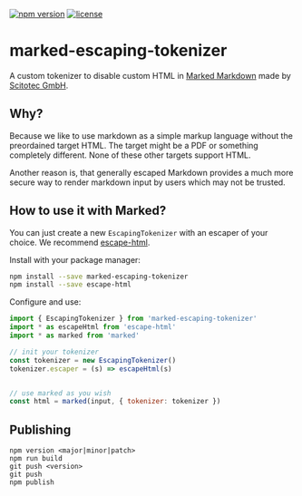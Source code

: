 [![npm version](https://img.shields.io/npm/v/marked-escaping-tokenizer.svg)](https://www.npmjs.com/package/marked-escaping-tokenizer)
[![license](https://img.shields.io/npm/l/marked-escaping-tokenizer.svg)](./LICENSE)

# marked-escaping-tokenizer
A custom tokenizer to disable custom HTML in [Marked Markdown](https://www.npmjs.com/package/marked) made by [Scitotec GmbH](https://scitotec.de).

## Why?

Because we like to use markdown as a simple markup language without the preordained target HTML. The target might be a PDF or something completely different. None of these other targets support HTML.

Another reason is, that generally escaped Markdown provides a much more secure way to render markdown input by users which may not be trusted.

## How to use it with Marked?

You can just create a new `EscapingTokenizer` with an escaper of your choice. We recommend [escape-html](https://www.npmjs.com/package/escape-html).

Install with your package manager:

```bash
npm install --save marked-escaping-tokenizer
npm install --save escape-html
```

Configure and use:

```js
import { EscapingTokenizer } from 'marked-escaping-tokenizer'
import * as escapeHtml from 'escape-html'
import * as marked from 'marked'

// init your tokenizer
const tokenizer = new EscapingTokenizer()
tokenizer.escaper = (s) => escapeHtml(s)


// use marked as you wish
const html = marked(input, { tokenizer: tokenizer })
```

## Publishing

```
npm version <major|minor|patch>
npm run build
git push <version>
git push
npm publish
```
